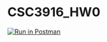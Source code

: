 # CSC3916_HW0
[![Run in Postman](https://run.pstmn.io/button.svg)](https://app.getpostman.com/run-collection/34d10ec0c963d5b8dd30#?env%5BWeek%201%20%5D=W3sidmFsdWUiOiJUdXJpbmciLCJrZXkiOiJib29rX3RpdGxlIiwiZW5hYmxlZCI6dHJ1ZX0seyJ2YWx1ZSI6IkM5V1FibTRvdkZvQyIsImtleSI6ImlkIiwiZW5hYmxlZCI6dHJ1ZX1d)
